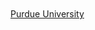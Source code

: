 
<html>

<head>

</head>

<body style="backgrounf-color: "darkblue;">
<br>
  <src=<img width="2500" height="2500" alt="—Pngtree—drug capsule pill from prescription_15366552" src="https://github.com/user-attachments/assets/c92a535f-4f70-4c44-8390-da61cc066999" />

<br>
<a href = "http://www.purdue.edu" target = "_blank">Purdue University</a>
</body>




</html>
